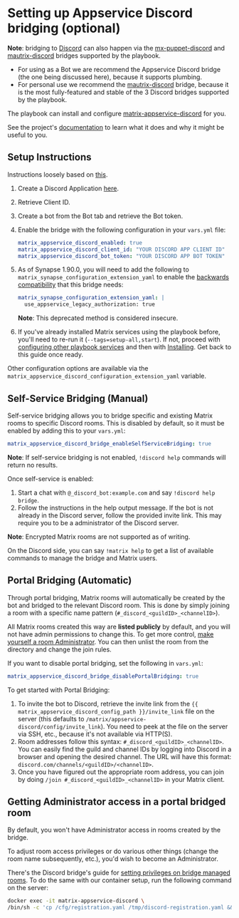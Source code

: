 # Setting up Appservice Discord bridging (optional)

**Note**: bridging to [Discord](https://discordapp.com/) can also happen via the [mx-puppet-discord](configuring-playbook-bridge-mx-puppet-discord.md) and [mautrix-discord](configuring-playbook-bridge-mautrix-discord.md) bridges supported by the playbook.
- For using as a Bot we are recommend the Appservice Discord bridge (the one being discussed here), because it supports plumbing.
- For personal use we recommend the [mautrix-discord](configuring-playbook-bridge-mautrix-discord.md) bridge, because it is the most fully-featured and stable of the 3 Discord bridges supported by the playbook.

The playbook can install and configure [matrix-appservice-discord](https://github.com/Half-Shot/matrix-appservice-discord) for you.

See the project's [documentation](https://github.com/Half-Shot/matrix-appservice-discord/blob/master/README.md) to learn what it does and why it might be useful to you.


## Setup Instructions

Instructions loosely based on [this](https://github.com/Half-Shot/matrix-appservice-discord#setting-up).

1. Create a Discord Application [here](https://discordapp.com/developers/applications).
2. Retrieve Client ID.
3. Create a bot from the Bot tab and retrieve the Bot token.
4. Enable the bridge with the following configuration in your `vars.yml` file:

    ```yaml
    matrix_appservice_discord_enabled: true
    matrix_appservice_discord_client_id: "YOUR DISCORD APP CLIENT ID"
    matrix_appservice_discord_bot_token: "YOUR DISCORD APP BOT TOKEN"
    ```

5. As of Synapse 1.90.0, you will need to add the following to `matrix_synapse_configuration_extension_yaml` to enable the [backwards compatibility](https://matrix-org.github.io/synapse/latest/upgrade#upgrading-to-v1900) that this bridge needs:

    ```yaml
    matrix_synapse_configuration_extension_yaml: |
      use_appservice_legacy_authorization: true
    ```

    **Note**: This deprecated method is considered insecure.

6. If you've already installed Matrix services using the playbook before, you'll need to re-run it (`--tags=setup-all,start`). If not, proceed with [configuring other playbook services](configuring-playbook.md) and then with [Installing](installing.md). Get back to this guide once ready.

Other configuration options are available via the `matrix_appservice_discord_configuration_extension_yaml` variable.

## Self-Service Bridging (Manual)

Self-service bridging allows you to bridge specific and existing Matrix rooms to specific Discord rooms. This is disabled by default, so it must be enabled by adding this to your `vars.yml`:

```yaml
matrix_appservice_discord_bridge_enableSelfServiceBridging: true
```

**Note**: If self-service bridging is not enabled, `!discord help` commands will return no results.

Once self-service is enabled:

1. Start a chat with `@_discord_bot:example.com` and say `!discord help bridge`.
2. Follow the instructions in the help output message. If the bot is not already in the Discord server, follow the provided invite link. This may require you to be a administrator of the Discord server.

**Note**: Encrypted Matrix rooms are not supported as of writing.

On the Discord side, you can say `!matrix help` to get a list of available commands to manage the bridge and Matrix users.

## Portal Bridging (Automatic)

Through portal bridging, Matrix rooms will automatically be created by the bot and bridged to the relevant Discord room. This is done by simply joining a room with a specific name pattern (`#_discord_<guildID>_<channelID>`).

All Matrix rooms created this way are **listed publicly** by default, and you will not have admin permissions to change this. To get more control, [make yourself a room Administrator](#getting-administrator-access-in-a-portal-bridged-room). You can then unlist the room from the directory and change the join rules.

If you want to disable portal bridging, set the following in `vars.yml`:

```yaml
matrix_appservice_discord_bridge_disablePortalBridging: true
```

To get started with Portal Bridging:

1. To invite the bot to Discord, retrieve the invite link from the `{{ matrix_appservice_discord_config_path }}/invite_link` file on the server (this defaults to `/matrix/appservice-discord/config/invite_link`). You need to peek at the file on the server via SSH, etc., because it's not available via HTTP(S).
2. Room addresses follow this syntax: `#_discord_<guildID>_<channelID>`. You can easily find the guild and channel IDs by logging into Discord in a browser and opening the desired channel. The URL will have this format: `discord.com/channels/<guildID>/<channelID>`.
3. Once you have figured out the appropriate room address, you can join by doing `/join #_discord_<guildID>_<channelID>` in your Matrix client.

## Getting Administrator access in a portal bridged room

By default, you won't have Administrator access in rooms created by the bridge.

To adjust room access privileges or do various other things (change the room name subsequently, etc.), you'd wish to become an Administrator.

There's the Discord bridge's guide for [setting privileges on bridge managed rooms](https://github.com/Half-Shot/matrix-appservice-discord/blob/master/docs/howto.md#set-privileges-on-bridge-managed-rooms). To do the same with our container setup, run the following command on the server:

```sh
docker exec -it matrix-appservice-discord \
/bin/sh -c 'cp /cfg/registration.yaml /tmp/discord-registration.yaml && cd /tmp && node /build/tools/adminme.js -c /cfg/config.yaml -m "!qporfwt:example.com" -u "@USER:example.com" -p 100'
```
